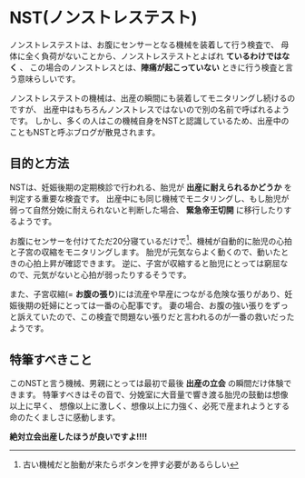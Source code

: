 # NST(ノンストレステスト)

ノンストレステストは、お腹にセンサーとなる機械を装着して行う検査で、
母体に全く負荷がないことから、ノンストレステストとよばれ **ているわけではなく** 、
この場合のノンストレスとは、**陣痛が起こっていない** ときに行う検査と言う意味らしいです。

ノンストレステストの機械は、出産の瞬間にも装着してモニタリングし続けるのですが、
出産中はもちろんノンストレスではないので別の名前で呼ばれるようです。
しかし、多くの人はこの機械自身をNSTと認識しているため、出産中のこともNSTと呼ぶブログが散見されます。

## 目的と方法

NSTは、妊娠後期の定期検診で行われる、胎児が **出産に耐えられるかどうか** を判定する重要な検査です。
出産中にも同じ機械でモニタリングし、もし胎児が弱って自然分娩に耐えられないと判断した場合、 **緊急帝王切開** に移行したりするようです。

お腹にセンサーを付けてただ20分寝ているだけで[^1]、機械が自動的に胎児の心拍と子宮の収縮をモニタリングします。
胎児が元気ならよく動くので、動いたときの心拍上昇が確認できます。
逆に、子宮が収縮すると胎児にとっては窮屈なので、元気がないと心拍が弱ったりするそうです。

また、子宮収縮(= **お腹の張り**)には流産や早産につながる危険な張りがあり、妊娠後期の妊婦にとっては一番の心配事です。
妻の場合、お腹の強い張りをずっと訴えていたので、この検査で問題ない張りだと言われるのが一番の救いだったようです。

[^1]: 古い機械だと胎動が来たらボタンを押す必要があるらしい

## 特筆すべきこと

このNSTと言う機械、男親にとっては最初で最後 **出産の立会** の瞬間だけ体験できます。
特筆すべきはその音で、分娩室に大音量で響き渡る胎児の鼓動は想像以上に早く、
想像以上に激しく、想像以上に力強く、必死で産まれようとする命のたくましさに感動します。

**絶対立会出産したほうが良いですよ!!!!**
